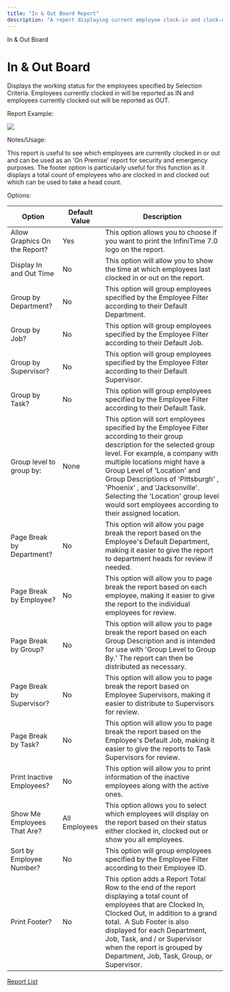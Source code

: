 ```yaml
---
title: "In & Out Board Report"
description: "A report displaying current employee clock-in and clock-out statuses for security and headcount purposes."
---
```


In & Out Board

# In & Out Board

Displays the working status for the employees specified by Selection Criteria. Employees currently clocked in will be reported as IN and employees currently clocked out will be reported as OUT.

Report Example:

![](/img/SW_CH10_In_OutBoard.gif)

Notes/Usage:

This report is useful to see which employees are currently clocked in or out and can be used as an 'On Premise' report for security and emergency purposes. The footer option is particularly useful for this function as it displays a total count of employees who are clocked in and clocked out which can be used to take a head count.

Options:

| Option                        | Default Value | Description                                                                                                                                                                                                                                                                                                                                                                                        |
| ----------------------------- | ------------- | -------------------------------------------------------------------------------------------------------------------------------------------------------------------------------------------------------------------------------------------------------------------------------------------------------------------------------------------------------------------------------------------------- |
| Allow Graphics On the Report? | Yes           | This option allows you to choose if you want to print the InfiniTime 7.0 logo on the report.                                                                                                                                                                                                                                                                                                       |
| Display In and Out Time       | No            | This option will allow you to show the time at which employees last clocked in or out on the report.                                                                                                                                                                                                                                                                                               |
| Group by Department?          | No            | This option will group employees specified by the Employee Filter according to their Default Department.                                                                                                                                                                                                                                                                                           |
| Group by Job?                 | No            | This option will group employees specified by the Employee Filter according to their Default Job.                                                                                                                                                                                                                                                                                                  |
| Group by Supervisor?          | No            | This option will group employees specified by the Employee Filter according to their Default Supervisor.                                                                                                                                                                                                                                                                                           |
| Group by Task?                | No            | This option will group employees specified by the Employee Filter according to their Default Task.                                                                                                                                                                                                                                                                                                 |
| Group level to group by:      | None          | This option will sort employees specified by the Employee Filter according to their group description for the selected group level. For example, a company with multiple locations might have a Group Level of 'Location' and Group Descriptions of 'Pittsburgh' , 'Phoenix' , and 'Jacksonville'. Selecting the 'Location' group level would sort employees according to their assigned location. |
| Page Break by Department?     | No            | This option will allow you page break the report based on the Employee's Default Department, making it easier to give the report to department heads for review if needed.                                                                                                                                                                                                                         |
| Page Break by Employee?       | No            | This option will allow you to page break the report based on each employee, making it easier to give the report to the individual employees for review.                                                                                                                                                                                                                                            |
| Page Break by Group?          | No            | This option will allow you to page break the report based on each Group Description and is intended for use with 'Group Level to Group By.' The report can then be distributed as necessary.                                                                                                                                                                                                       |
| Page Break by Supervisor?     | No            | This option will allow you to page break the report based on Employee Supervisors, making it easier to distribute to Supervisors for review.                                                                                                                                                                                                                                                       |
| Page Break by Task?           | No            | This option will allow you to page break the report based on the Employee's Default Job, making it easier to give the reports to Task Supervisors for review.                                                                                                                                                                                                                                      |
| Print Inactive Employees?     | No            | This option will allow you to print information of the inactive employees along with the active ones.                                                                                                                                                                                                                                                                                              |
| Show Me Employees That Are?   | All Employees | This option allows you to select which employees will display on the report based on their status either clocked in, clocked out or show you all employees.                                                                                                                                                                                                                                        |
| Sort by Employee Number?      | No            | This option will group employees specified by the Employee Filter according to their Employee ID.                                                                                                                                                                                                                                                                                                  |
| Print Footer?                 | No            | This option adds a Report Total Row to the end of the report displaying a total count of employees that are Clocked In, Clocked Out, in addition to a grand total.  A Sub Footer is also displayed for each Department, Job, Task, and / or Supervisor when the report is grouped by Department, Job, Task, Group, or Supervisor.                                                                  |

[Report List](../Report_List.md)
